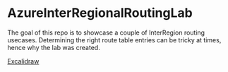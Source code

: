 # AzureInterRegionalRoutingLab
The goal of this repo is to showcase a couple of InterRegion routing usecases. Determining the right route table entries can be tricky at times, hence why the lab was created.

[Excalidraw](docs/diagrams/AzureInterRegionalRoutingLab.png)
